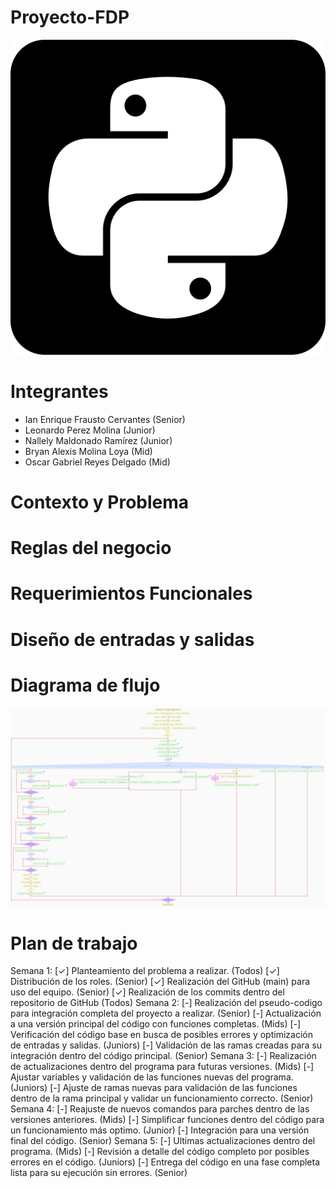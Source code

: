 # Proyecto-FDP

![Imagen2_ALT](https://github.com/KianFrausto/Proyecto-FDP/blob/2299525c5aa287c3a86f42e48757d7e374126775/docs/5968396.png)

# Integrantes
- Ian Enrique Frausto Cervantes (Senior)
- Leonardo Perez Molina (Junior)
- Nallely Maldonado Ramírez (Junior)
- Bryan Alexis Molina Loya (Mid)
- Oscar Gabriel Reyes Delgado (Mid)

# Contexto y Problema

# Reglas del negocio

# Requerimientos Funcionales

# Diseño de entradas y salidas

# Diagrama de flujo

![Imagen_ALT](https://github.com/KianFrausto/Proyecto-FDP/blob/5fdb9eaf53f92f6752952d22de63def9588e3a54/docs/Inventario.png)

# Plan de trabajo
Semana 1:
[✓] Planteamiento del problema a realizar. (Todos)
[✓] Distribución de los roles. (Senior)
[✓] Realización del GitHub (main) para uso del equipo.
(Senior)
[✓] Realización de los commits dentro del repositorio de
GitHub (Todos)
Semana 2:
[-] Realización del pseudo-codigo para integración
completa del proyecto a realizar. (Senior)
[-] Actualización a una versión principal del código con
funciones completas. (Mids)
[-] Verificación del código base en busca de posibles
errores y optimización de entradas y salidas. (Juniors)
[-] Validación de las ramas creadas para su integración
dentro del código principal. (Senior)
Semana 3:
[-] Realización de actualizaciones dentro del programa
para futuras versiones. (Mids)
[-] Ajustar variables y validación de las funciones nuevas
del programa. (Juniors)
[-] Ajuste de ramas nuevas para validación de las
funciones dentro de la rama principal y validar un
funcionamiento correcto. (Senior)
Semana 4:
[-] Reajuste de nuevos comandos para parches dentro de
las versiones anteriores. (Mids)
[-] Simplificar funciones dentro del código para un
funcionamiento más optimo. (Junior)
[-] Integración para una versión final del código. (Senior)
Semana 5:
[-] Ultimas actualizaciones dentro del programa. (Mids)
[-] Revisión a detalle del código completo por posibles
errores en el código. (Juniors)
[-] Entrega del código en una fase completa lista para su
ejecución sin errores. (Senior)

[def]: https://github.com/KianFrausto/Proyecto-FDP/blob/2299525c5aa287c3a86f42e48757d7e374126775/docs/Inventario.jpg